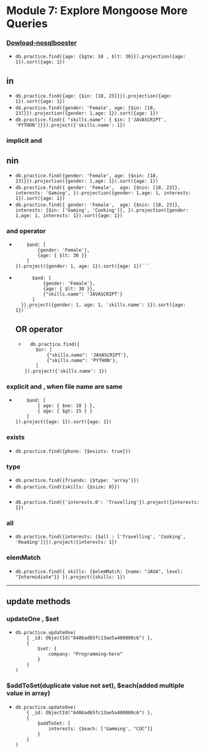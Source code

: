 # Module 7: Explore Mongoose More Queries

### [Dowload-nosqlbooster](https://nosqlbooster.com/downloads)

- `db.practice.find({age: {$gte: 18 , $lt: 30}}).projection({age: 1}).sort({age: 1})`

## in

- `db.practice.find({age: {$in: [18, 23]}}).projection({age: 1}).sort({age: 1})`
- `db.practice.find({gender: 'Female', age: {$in: [18, 23]}}).projection({gender: 1,age: 1}).sort({age: 1})`
- `db.practice.find({ "skills.name": { $in: ['JAVASCRIPT', 'PYTHON']}}).project({'skills.name': 1})`

### implicit and

## nin

- `db.practice.find({gender: 'Female', age: {$nin: [18, 23]}}).projection({gender: 1,age: 1}).sort({age: 1})`
- `db.practice.find({
    gender: 'Female', 
    age: {$nin: [18, 23]},
    interests: 'Gaming',
}).projection({gender: 1,age: 1, interests: 1}).sort({age: 1})`
- `db.practice.find({
    gender: 'Female', 
    age: {$nin: [18, 23]},
    interests: {$in: ['Gaming', 'Cooking']},
}).projection({gender: 1,age: 1, interests: 1}).sort({age: 1})`

### and operator

- ````db.practice.find({
      $and: [
          {gender: 'Female'},
          {age: { $lt: 30 }}
      ]
  }).project({gender: 1, age: 1}).sort({age: 1})```
  ````
- ````db.practice.find({
        $and: [
            {gender: 'Female'},
            {age: { $lt: 30 }},
            {"skills.name": 'JAVASCRIPT'}
        ]
    }).project({gender: 1, age: 1, 'skills.name': 1}).sort({age: 1})```
  ````

  ## OR operator

  - ```
      db.practice.find({
        $or: [
            {"skills.name": 'JAVASCRIPT'},
            {"skills.name": 'PYTHON'},
        ]
    }).project({'skills.name': 1})
    ```

### explicit and , when file name are same

- ```db.practice.find({
      $and: [
          { age: { $ne: 18 } },
          { age: { $gt: 15 } }
      ]
  }).project({age: 1}).sort({age: 1})
  ```

### exists

- `db.practice.find({phone: {$exists: true}})`

### type

- `db.practice.find({friends: {$type: 'array'}})`
- `db.practice.find({skills: {$size: 0}})`

###

- `db.practice.find({'interests.0': 'Travelling'}).project({interests: 1})`

### all

- `db.practice.find({interests: {$all : ['Travelling', 'Cooking', 'Reading']}}).project({interests: 1})`

### elemMatch

- `db.practice.find({
    skills: {$elemMatch: {name: "JAVA", level: "Intermidiate"}}
}).project({skills: 1})`

---

## update methods

### updateOne , $set

- ```
  db.practice.updateOne(
      { _id: ObjectId("6406ad65fc13ae5a400000c6") },
      {
          $set: {
              company: "Programming-hero"
          }
      }
  )
  ```

### $addToSet(duplicate value not set), $each(added multiple value in array)

- ```
  db.practice.updateOne(
      { _id: ObjectId("6406ad65fc13ae5a400000c6") },
      {
          $addToSet: {
              interests: {$each: ['Gamming', "COC"]}
          }
      }
  )
  ```

```

```
